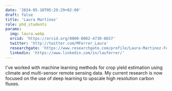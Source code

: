 ```yaml
---
date: '2024-05-10T05:29:29+02:00'
draft: false
title: 'Laura Martínez'
role: phd_students
params:
  img: laura.webp
  orcid: 'https://orcid.org/0000-0002-4730-8657'
  twitter: 'http://twitter.com/MFerrer_Laura'
  researchgate: 'https://www.researchgate.com/profile/Laura-Martinez-Ferrer'
  linkedin: 'https://www.linkedin.com/in/lauferrer/'
---
```


I've worked with machine learning methods for crop yield estimation using climate and multi-sensor remote sensing data. My current research is now focused on the use of deep learning to upscale high resolution carbon fluxes.
